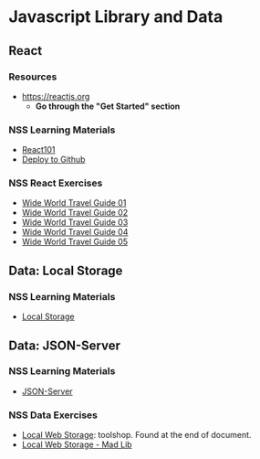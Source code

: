 # Javascript Library and Data

## React
### Resources
* https://reactjs.org
  * **Go through the "Get Started" section**


### NSS Learning Materials
* [React101](learning-materials/react101.md)
* [Deploy to Github](learning-materials/deploy.md)

### NSS React Exercises
* [Wide World Travel Guide 01](learning-materials/ww-travel-guide-01.md)
* [Wide World Travel Guide 02](learning-materials/ww-travel-guide-02.md)
* [Wide World Travel Guide 03](learning-materials/ww-travel-guide-03.md)
* [Wide World Travel Guide 04](learning-materials/ww-travel-guide-04.md)
* [Wide World Travel Guide 05](learning-materials/ww-travel-guide-05.md)


## Data: Local Storage
### NSS Learning Materials
* [Local Storage](learning-materials/local-storage.md)

## Data: JSON-Server
### NSS Learning Materials
* [JSON-Server](learning-materials/json-server.md)

### NSS Data Exercises
* [Local Web Storage](learning-materials/local-storage.md): toolshop. Found at the end of document.
* [Local Web Storage - Mad Lib](learning-materials/ex-mad-lib-webstorage.md)

